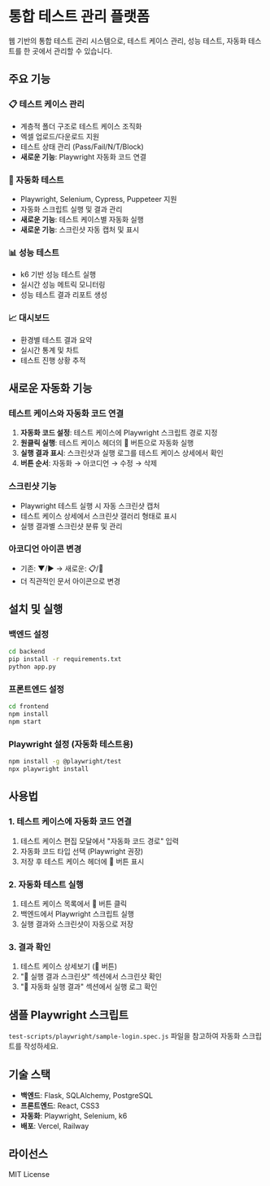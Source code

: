 # 통합 테스트 관리 플랫폼

웹 기반의 통합 테스트 관리 시스템으로, 테스트 케이스 관리, 성능 테스트, 자동화 테스트를 한 곳에서 관리할 수 있습니다.

## 주요 기능

### 📋 테스트 케이스 관리
- 계층적 폴더 구조로 테스트 케이스 조직화
- 엑셀 업로드/다운로드 지원
- 테스트 상태 관리 (Pass/Fail/N/T/Block)
- **새로운 기능**: Playwright 자동화 코드 연결

### 🤖 자동화 테스트
- Playwright, Selenium, Cypress, Puppeteer 지원
- 자동화 스크립트 실행 및 결과 관리
- **새로운 기능**: 테스트 케이스별 자동화 실행
- **새로운 기능**: 스크린샷 자동 캡처 및 표시

### 📊 성능 테스트
- k6 기반 성능 테스트 실행
- 실시간 성능 메트릭 모니터링
- 성능 테스트 결과 리포트 생성

### 📈 대시보드
- 환경별 테스트 결과 요약
- 실시간 통계 및 차트
- 테스트 진행 상황 추적

## 새로운 자동화 기능

### 테스트 케이스와 자동화 코드 연결
1. **자동화 코드 설정**: 테스트 케이스에 Playwright 스크립트 경로 지정
2. **원클릭 실행**: 테스트 케이스 헤더의 🤖 버튼으로 자동화 실행
3. **실행 결과 표시**: 스크린샷과 실행 로그를 테스트 케이스 상세에서 확인
4. **버튼 순서**: 자동화 → 아코디언 → 수정 → 삭제

### 스크린샷 기능
- Playwright 테스트 실행 시 자동 스크린샷 캡처
- 테스트 케이스 상세에서 스크린샷 갤러리 형태로 표시
- 실행 결과별 스크린샷 분류 및 관리

### 아코디언 아이콘 변경
- 기존: ▼/▶ → 새로운: 📋/📄
- 더 직관적인 문서 아이콘으로 변경

## 설치 및 실행

### 백엔드 설정
```bash
cd backend
pip install -r requirements.txt
python app.py
```

### 프론트엔드 설정
```bash
cd frontend
npm install
npm start
```

### Playwright 설정 (자동화 테스트용)
```bash
npm install -g @playwright/test
npx playwright install
```

## 사용법

### 1. 테스트 케이스에 자동화 코드 연결
1. 테스트 케이스 편집 모달에서 "자동화 코드 경로" 입력
2. 자동화 코드 타입 선택 (Playwright 권장)
3. 저장 후 테스트 케이스 헤더에 🤖 버튼 표시

### 2. 자동화 테스트 실행
1. 테스트 케이스 목록에서 🤖 버튼 클릭
2. 백엔드에서 Playwright 스크립트 실행
3. 실행 결과와 스크린샷이 자동으로 저장

### 3. 결과 확인
1. 테스트 케이스 상세보기 (📄 버튼)
2. "📸 실행 결과 스크린샷" 섹션에서 스크린샷 확인
3. "🤖 자동화 실행 결과" 섹션에서 실행 로그 확인

## 샘플 Playwright 스크립트

`test-scripts/playwright/sample-login.spec.js` 파일을 참고하여 자동화 스크립트를 작성하세요.

## 기술 스택

- **백엔드**: Flask, SQLAlchemy, PostgreSQL
- **프론트엔드**: React, CSS3
- **자동화**: Playwright, Selenium, k6
- **배포**: Vercel, Railway

## 라이선스

MIT License
